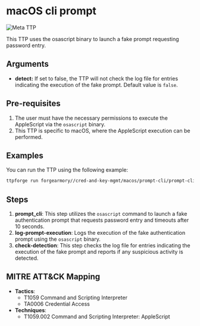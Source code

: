 # macOS cli prompt

![Meta TTP](https://img.shields.io/badge/Meta_TTP-blue)

This TTP uses the osascript binary to launch a fake prompt requesting
password entry.

## Arguments

- **detect:** If set to false, the TTP will not check the log file for
  entries indicating the execution of the fake prompt. Default value is `false`.

## Pre-requisites

1. The user must have the necessary permissions to execute the AppleScript
   via the `osascript` binary.
1. This TTP is specific to macOS, where the AppleScript execution can
   be performed.

## Examples

You can run the TTP using the following example:

```bash
ttpforge run forgearmory//cred-and-key-mgmt/macos/prompt-cli/prompt-cli.yaml
```

## Steps

1. **prompt_cli**: This step utilizes the `osascript` command to launch a
   fake authentication prompt that requests password entry and timeouts
   after 10 seconds.
1. **log-prompt-execution**: Logs the execution of the fake authentication
   prompt using the `osascript` binary.
1. **check-detection**: This step checks the log file for entries indicating
   the execution of the fake prompt and reports if any suspicious activity
   is detected.

## MITRE ATT&CK Mapping

- **Tactics**:
  - T1059 Command and Scripting Interpreter
  - TA0006 Credential Access
- **Techniques**:
  - T1059.002 Command and Scripting Interpreter: AppleScript
